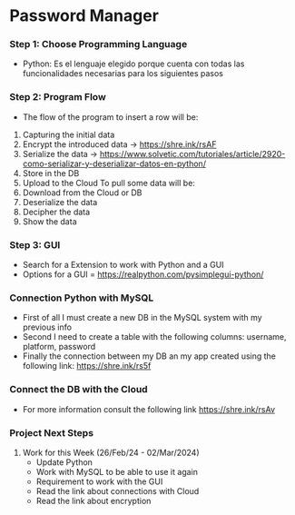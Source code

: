 # Password Manager 
### Step 1: Choose Programming Language
* Python: Es el lenguaje elegido porque cuenta con todas las funcionalidades necesarias para los siguientes pasos
### Step 2: Program Flow
* The flow of the program to insert a row will be:
1. Capturing the initial data
2. Encrypt the introduced data -> https://shre.ink/rsAF
3. Serialize the data -> https://www.solvetic.com/tutoriales/article/2920-como-serializar-y-deserializar-datos-en-python/
4. Store in the DB
5. Upload to the Cloud
To pull some data will be:
1. Download from the Cloud or DB
2. Deserialize the data
3. Decipher the data
3. Show the data 
### Step 3: GUI
* Search for a Extension to work with Python and a GUI 
* Options for a GUI = https://realpython.com/pysimplegui-python/
### Connection Python with MySQL
* First of all I must create a new DB in the MySQL system with my previous info
* Second I need to create a table with the following columns: username, platform, password 
* Finally the connection between my DB an my app created using the following link: https://shre.ink/rs5f

### Connect the DB with the Cloud
* For more information consult the following link https://shre.ink/rsAv


### Project Next Steps 
1. Work for this Week (26/Feb/24 - 02/Mar/2024)
    * Update Python 
    * Work with MySQL to be able to use it again 
    * Requirement to work with the GUI
    * Read the link about connections with Cloud 
    * Read the link about encryption 